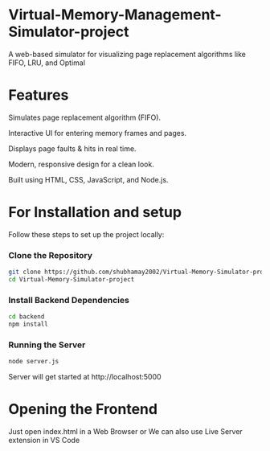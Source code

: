 # Virtual-Memory-Management-Simulator-project
A web-based simulator for visualizing page replacement algorithms like FIFO, LRU, and Optimal

# Features
 Simulates page replacement algorithm (FIFO).  
 
 Interactive UI for entering memory frames and pages.  
 
 Displays page faults & hits in real time.  
 
 Modern, responsive design for a clean look.  
 
 Built using HTML, CSS, JavaScript, and Node.js.  
 

 # For Installation and setup
 Follow these steps to set up the project locally:

###  Clone the Repository
```bash
git clone https://github.com/shubhamay2002/Virtual-Memory-Simulator-project.git
cd Virtual-Memory-Simulator-project
```
 ### Install Backend Dependencies
 ```bash
 cd backend
 npm install
```
 ### Running the Server
 ```bash
 node server.js
```
Server will get started at http://localhost:5000
# Opening the Frontend
Just open index.html in a Web Browser or We can also use Live Server extension in VS Code 

